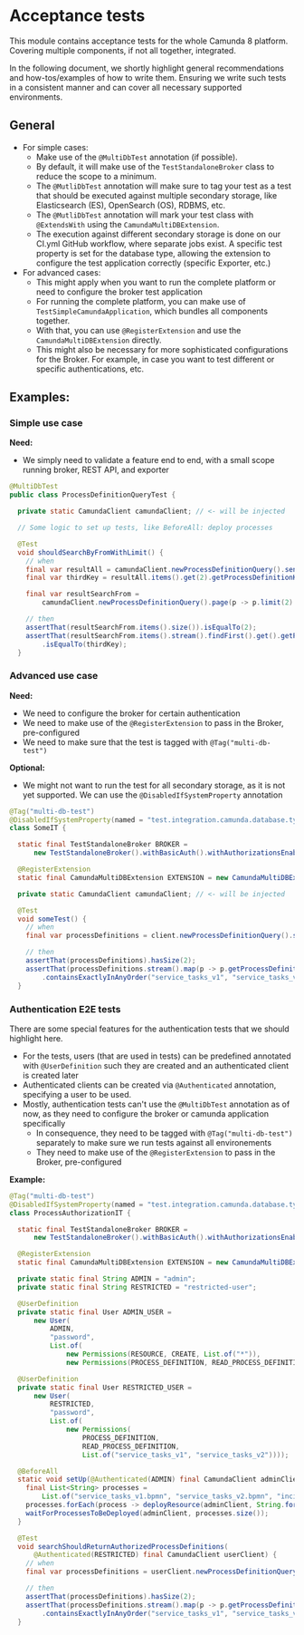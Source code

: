 # Acceptance tests

This module contains acceptance tests for the whole Camunda 8 platform. Covering multiple components, if not all together, integrated.

In the following document, we shortly highlight general recommendations and how-tos/examples of how to write them. 
Ensuring we write such tests in a consistent manner and can cover all necessary supported environments.

## General

* For simple cases:
  * Make use of the `@MultiDbTest` annotation (if possible).
  * By default, it will make use of the `TestStandaloneBroker` class to reduce the scope to a minimum.
  * The `@MutliDbTest` annotation will make sure to tag your test as a test that should be executed against multiple secondary storage, like Elasticsearch (ES), OpenSearch (OS), RDBMS, etc.
  * The `@MutliDbTest` annotation will mark your test class with `@ExtendsWith` using the `CamundaMultiDBExtension`.
  * The execution against different secondary storage is done on our CI.yml GitHub workflow, where separate jobs exist. A specific test property is set for the database type, allowing the extension to configure the test application correctly (specific Exporter, etc.)
* For advanced cases:    
  * This might apply when you want to run the complete platform or need to configure the broker test application
  * For running the complete platform, you can make use of `TestSimpleCamundaApplication`, which bundles all components together.
  * With that, you can use `@RegisterExtension` and use the `CamundaMultiDBExtension` directly.
  * This might also be necessary for more sophisticated configurations for the Broker. For example, in case you want to test different or specific authentications, etc.

## Examples:

### Simple use case

**Need:**
* We simply need to validate a feature end to end, with a small scope running broker, REST API, and exporter

```java
@MultiDbTest
public class ProcessDefinitionQueryTest {

  private static CamundaClient camundaClient; // <- will be injected

  // Some logic to set up tests, like BeforeAll: deploy processes

  @Test
  void shouldSearchByFromWithLimit() {
    // when
    final var resultAll = camundaClient.newProcessDefinitionQuery().send().join();
    final var thirdKey = resultAll.items().get(2).getProcessDefinitionKey();

    final var resultSearchFrom =
        camundaClient.newProcessDefinitionQuery().page(p -> p.limit(2).from(2)).send().join();

    // then
    assertThat(resultSearchFrom.items().size()).isEqualTo(2);
    assertThat(resultSearchFrom.items().stream().findFirst().get().getProcessDefinitionKey())
        .isEqualTo(thirdKey);
  }
```

### Advanced use case

**Need:**

* We need to configure the broker for certain authentication
* We need to make use of the `@RegisterExtension` to pass in the Broker, pre-configured
* We need to make sure that the test is tagged with `@Tag("multi-db-test")`

**Optional:**

* We might not want to run the test for all secondary storage, as it is not yet supported. We can use the `@DisabledIfSystemProperty` annotation

```java
@Tag("multi-db-test")
@DisabledIfSystemProperty(named = "test.integration.camunda.database.type", matches = "rdbms")
class SomeIT {

  static final TestStandaloneBroker BROKER =
      new TestStandaloneBroker().withBasicAuth().withAuthorizationsEnabled();

  @RegisterExtension
  static final CamundaMultiDBExtension EXTENSION = new CamundaMultiDBExtension(BROKER);

  private static CamundaClient camundaClient; // <- will be injected

  @Test
  void someTest() {
    // when
    final var processDefinitions = client.newProcessDefinitionQuery().send().join().items();

    // then
    assertThat(processDefinitions).hasSize(2);
    assertThat(processDefinitions.stream().map(p -> p.getProcessDefinitionId()).toList())
        .containsExactlyInAnyOrder("service_tasks_v1", "service_tasks_v2");
  }
```

### Authentication E2E tests

There are some special features for the authentication tests that we should highlight here.

 * For the tests, users (that are used in tests) can be predefined annotated with `@UserDefinition` such they are created and an authenticated client is created later
 * Authenticated clients can be created via `@Authenticated` annotation, specifying a user to be used.
 * Mostly, authentication tests can't use the `@MultiDbTest` annotation as of now, as they need to configure the broker or camunda application specifically
   * In consequence, they need to be tagged with `@Tag("multi-db-test")` separately to make sure we run tests against all environements
   * They need to make use of the `@RegisterExtension` to pass in the Broker, pre-configured

**Example:**

```java
@Tag("multi-db-test")
@DisabledIfSystemProperty(named = "test.integration.camunda.database.type", matches = "rdbms")
class ProcessAuthorizationIT {

  static final TestStandaloneBroker BROKER =
      new TestStandaloneBroker().withBasicAuth().withAuthorizationsEnabled();

  @RegisterExtension
  static final CamundaMultiDBExtension EXTENSION = new CamundaMultiDBExtension(BROKER);

  private static final String ADMIN = "admin";
  private static final String RESTRICTED = "restricted-user";

  @UserDefinition
  private static final User ADMIN_USER =
      new User(
          ADMIN,
          "password",
          List.of(
              new Permissions(RESOURCE, CREATE, List.of("*")),
              new Permissions(PROCESS_DEFINITION, READ_PROCESS_DEFINITION, List.of("*"))));

  @UserDefinition
  private static final User RESTRICTED_USER =
      new User(
          RESTRICTED,
          "password",
          List.of(
              new Permissions(
                  PROCESS_DEFINITION,
                  READ_PROCESS_DEFINITION,
                  List.of("service_tasks_v1", "service_tasks_v2"))));

  @BeforeAll
  static void setUp(@Authenticated(ADMIN) final CamundaClient adminClient) {
    final List<String> processes =
        List.of("service_tasks_v1.bpmn", "service_tasks_v2.bpmn", "incident_process_v1.bpmn");
    processes.forEach(process -> deployResource(adminClient, String.format("process/%s", process)));
    waitForProcessesToBeDeployed(adminClient, processes.size());
  }

  @Test
  void searchShouldReturnAuthorizedProcessDefinitions(
      @Authenticated(RESTRICTED) final CamundaClient userClient) {
    // when
    final var processDefinitions = userClient.newProcessDefinitionQuery().send().join().items();

    // then
    assertThat(processDefinitions).hasSize(2);
    assertThat(processDefinitions.stream().map(p -> p.getProcessDefinitionId()).toList())
        .containsExactlyInAnyOrder("service_tasks_v1", "service_tasks_v2");
  }
```
